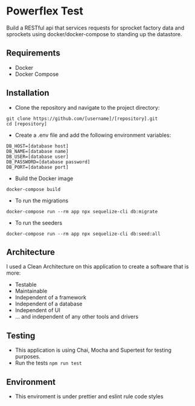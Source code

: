 # Powerflex Test

Build a RESTful api that services requests for sprocket factory data and sprockets using docker/docker-compose to standing up the datastore.

## Requirements

- Docker
- Docker Compose

## Installation
- Clone the repository and navigate to the project directory:

```
git clone https://github.com/[username]/[repository].git
cd [repository]
```

- Create a .env file and add the following environment variables:

```
DB_HOST=[database host]
DB_NAME=[database name]
DB_USER=[database user]
DB_PASSWORD=[database password]
DB_PORT=[database port]
```

- Build the Docker image
```
docker-compose build
```

- To run the migrations

```
docker-compose run --rm app npx sequelize-cli db:migrate
```

- To run the seeders
  
```
docker-compose run --rm app npx sequelize-cli db:seed:all
```

## Architecture

I used a Clean Architecture on this application to create a software that is more:
- Testable
- Maintainable
- Independent of a framework
- Independent of a database
- Independent of UI
- ... and independent of any other tools and drivers


## Testing

-   This application is using Chai, Mocha and Supertest for testing purposes.
-   Run the tests `npm run test`

## Environment

-   This enviroment is under prettier and eslint rule code styles
